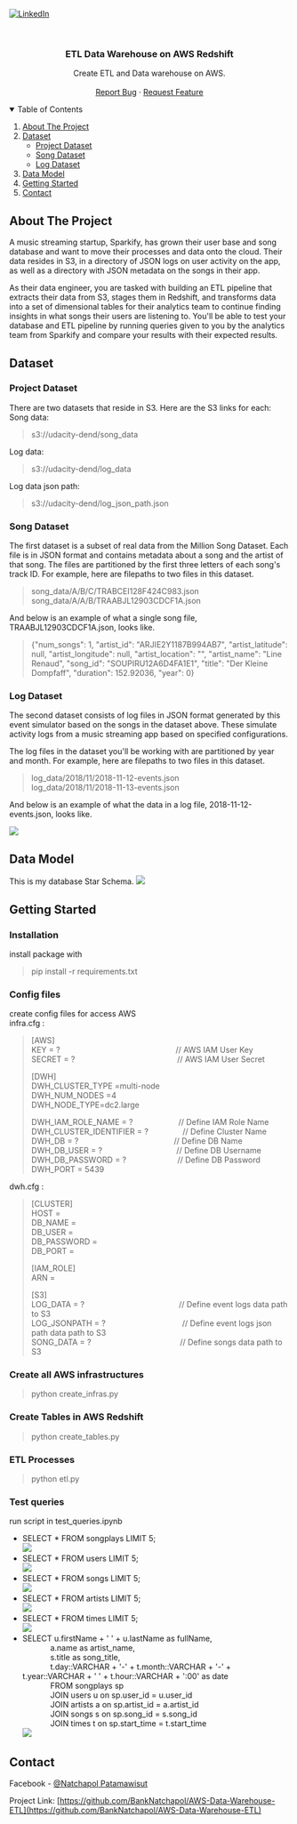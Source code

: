 [![LinkedIn][linkedin-shield]][linkedin-url]



<!-- PROJECT LOGO -->
<br />
<p align="center">

  <h3 align="center">ETL Data Warehouse on AWS Redshift</h3>

  <p align="center">
    Create ETL and Data warehouse on AWS.
    <br />
    <br />
    <a href="https://github.com/BankNatchapol/AWS-Data-Warehouse-ETL/issues">Report Bug</a>
    ·
    <a href="https://github.com/BankNatchapol/AWS-Data-Warehouse-ETL/issues">Request Feature</a>
  </p>
</p>



<!-- TABLE OF CONTENTS -->
<details open="open">
  <summary>Table of Contents</summary>
  <ol>
    <li>
      <a href="#about-the-project">About The Project</a>
    </li>
    <li><a href="#dataset">Dataset</a>
        <ul>
        <li><a href="#song-dataset">Project Dataset</a></li>
        <li><a href="#song-dataset">Song Dataset</a></li>
        <li><a href="#log-dataset">Log Dataset</a></li>
      </ul>
    </li>
<li>
      <a href="#data-model">Data Model</a>
    </li>
<li>
      <a href="#getting-started">Getting Started</a>
    </li>
    <li><a href="#contact">Contact</a></li>
  </ol>
</details>



<!-- ABOUT THE PROJECT -->
## About The Project

A music streaming startup, Sparkify, has grown their user base and song database and want to move their processes and data onto the cloud. Their data resides in S3, in a directory of JSON logs on user activity on the app, as well as a directory with JSON metadata on the songs in their app.

As their data engineer, you are tasked with building an ETL pipeline that extracts their data from S3, stages them in Redshift, and transforms data into a set of dimensional tables for their analytics team to continue finding insights in what songs their users are listening to. You'll be able to test your database and ETL pipeline by running queries given to you by the analytics team from Sparkify and compare your results with their expected results.


<!-- Dataset -->
## Dataset
### Project Dataset
There are two datasets that reside in S3. Here are the S3 links for each:<br>
Song data:
>s3://udacity-dend/song_data

Log data:
>s3://udacity-dend/log_data

Log data json path:
>s3://udacity-dend/log_json_path.json

### Song Dataset
The first dataset is a subset of real data from the Million Song Dataset. Each file is in JSON format and contains metadata about a song and the artist of that song. The files are partitioned by the first three letters of each song's track ID. For example, here are filepaths to two files in this dataset.
>song_data/A/B/C/TRABCEI128F424C983.json<br>
>song_data/A/A/B/TRAABJL12903CDCF1A.json

And below is an example of what a single song file, TRAABJL12903CDCF1A.json, looks like.

>{"num_songs": 1, "artist_id": "ARJIE2Y1187B994AB7", "artist_latitude": null, "artist_longitude": null, "artist_location": "", "artist_name": "Line Renaud", "song_id": "SOUPIRU12A6D4FA1E1", "title": "Der Kleine Dompfaff", "duration": 152.92036, "year": 0}

### Log Dataset

The second dataset consists of log files in JSON format generated by this event simulator based on the songs in the dataset above. These simulate activity logs from a music streaming app based on specified configurations.

The log files in the dataset you'll be working with are partitioned by year and month. For example, here are filepaths to two files in this dataset.
>log_data/2018/11/2018-11-12-events.json <br>
>log_data/2018/11/2018-11-13-events.json

And below is an example of what the data in a log file, 2018-11-12-events.json, looks like.

<img src="https://video.udacity-data.com/topher/2019/February/5c6c15e9_log-data/log-data.png"/>

<!-- DATA MODEL -->
## Data Model
This is my database Star Schema.
<img src="https://udacity-reviews-uploads.s3.us-west-2.amazonaws.com/_attachments/38715/1608661799/Song_ERD.png"/>

<!-- GETTING STARTED -->
## Getting Started

### Installation
install package with
> pip install -r requirements.txt
### Config files
create config files for access AWS<br>
infra.cfg : 
> [AWS]<br>
> KEY = ?   &emsp;&emsp;&emsp;&emsp;&emsp;&emsp;&emsp;&emsp;&emsp;&emsp;&emsp;&emsp;&emsp;&emsp;&nbsp; //  AWS IAM User Key<br>
> SECRET = ?   &emsp;&emsp;&emsp;&emsp;&emsp;&emsp;&emsp;&emsp;&emsp;&emsp;&emsp;&emsp;&nbsp;&nbsp; // AWS IAM User Secret<br>
>
> [DWH]<br>
> DWH_CLUSTER_TYPE =multi-node<br>
> DWH_NUM_NODES =4 <br>
> DWH_NODE_TYPE=dc2.large<br>
>
> DWH_IAM_ROLE_NAME = ? &emsp;&emsp;&emsp;&emsp;&emsp;&nbsp; // Define IAM Role Name<br>
> DWH_CLUSTER_IDENTIFIER = ? &emsp;&emsp;&emsp;&nbsp;&nbsp;&nbsp; // Define Cluster Name<br>
> DWH_DB = ? &nbsp;&nbsp;&nbsp;&nbsp;&emsp;&emsp;&emsp;&emsp;&emsp;&emsp;&emsp;&emsp;&emsp;&emsp;&nbsp;&nbsp; // Define DB Name<br>
> DWH_DB_USER = ? &nbsp;&nbsp;&nbsp;&nbsp;&nbsp;&emsp;&emsp;&emsp;&emsp;&emsp;&emsp;&emsp;&nbsp;&nbsp; // Define DB Username<br>
> DWH_DB_PASSWORD = ? &emsp;&emsp;&emsp;&emsp;&emsp;&emsp;&nbsp;// Define DB Password<br>
> DWH_PORT = 5439


dwh.cfg : 
> [CLUSTER]<br>
> HOST =<br>
> DB_NAME =<br>
> DB_USER =<br>
> DB_PASSWORD =<br>
> DB_PORT =<br>
>
> [IAM_ROLE]<br>
> ARN =<br>
> 
> [S3]<br>
> LOG_DATA = ? &emsp;&emsp;&emsp;&emsp;&emsp;&emsp;&emsp;&emsp;&emsp;&emsp;&emsp;&nbsp;&nbsp; // Define event logs data path to S3 <br>
> LOG_JSONPATH = ? &emsp;&emsp;&emsp;&emsp;&emsp;&emsp;&emsp;&emsp;&emsp;&nbsp; // Define event logs json path data path to S3 <br>
> SONG_DATA = ? &emsp;&emsp;&emsp;&emsp;&emsp;&emsp;&emsp;&emsp;&emsp;&emsp;&nbsp;&nbsp;&nbsp; // Define songs data path to S3


### Create all AWS infrastructures
> python create_infras.py

### Create Tables in AWS Redshift
> python create_tables.py

### ETL Processes
> python <span>etl.py</span>

### Test queries
run script in test_queries.ipynb
- SELECT * FROM songplays LIMIT 5;<br>
  <img src="./images/query1.png"/>
- SELECT * FROM users LIMIT 5;<br>
  <img src="./images/query2.png"/>
- SELECT * FROM songs LIMIT 5;<br>
  <img src="./images/query3.png"/>
- SELECT * FROM artists LIMIT 5;<br>
  <img src="./images/query4.png"/>
- SELECT * FROM times LIMIT 5;<br>
  <img src="./images/query5.png"/>
- SELECT u.firstName + ' ' + u.lastName as fullName, <br>
  &emsp;&emsp;&emsp;&nbsp;&nbsp;<span>a.name</span> as artist_name, <br>
  &emsp;&emsp;&emsp;&nbsp;&nbsp;s.title as song_title, <br>
  &emsp;&emsp;&emsp;&nbsp;&nbsp;t.day::VARCHAR + '-' + t.month::VARCHAR + '-' + t.year::VARCHAR + '  ' + t.hour::VARCHAR + ':00' as date <br>
  &emsp;&emsp;&emsp;&nbsp;&nbsp;FROM songplays sp<br>
  &emsp;&emsp;&emsp;&nbsp;&nbsp;JOIN users u on sp.user_id = u.user_id<br>
  &emsp;&emsp;&emsp;&nbsp;&nbsp;JOIN artists a on sp.artist_id = a.artist_id<br>
  &emsp;&emsp;&emsp;&nbsp;&nbsp;JOIN songs s on sp.song_id = s.song_id<br>
  &emsp;&emsp;&emsp;&nbsp;&nbsp;JOIN times t on sp.start_time = t.start_time<br>
  <img src="./images/query6.png"/>

<!-- CONTACT -->
## Contact

Facebook - [@Natchapol Patamawisut](https://www.facebook.com/natchapol.patamawisut/)

Project Link: [https://github.com/BankNatchapol/AWS-Data-Warehouse-ETL](https://github.com/BankNatchapol/AWS-Data-Warehouse-ETL)

<!-- MARKDOWN LINKS & IMAGES -->
<!-- https://www.markdownguide.org/basic-syntax/#reference-style-links -->
[linkedin-shield]: https://img.shields.io/badge/-LinkedIn-black.svg?style=for-the-badge&logo=linkedin&colorB=555
[linkedin-url]: https://www.linkedin.com/in/natchapol-patamawisut
